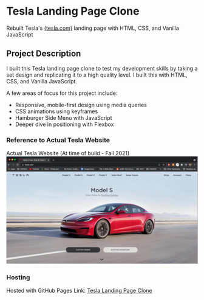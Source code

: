 # Tesla Landing Page Clone

Rebuilt Tesla's [(tesla.com)](https://www.tesla.com/) landing page with HTML, CSS, and Vanilla JavaScript

## Project Description

I built this Tesla landing page clone to test my development skills by taking a set design and replicating it to a high quality level. I built this with HTML, CSS, and Vanilla JavaScript.
  
A few areas of focus for this project include:   
- Responsive, mobile-first design using media queries  
- CSS animations using keyframes  
- Hamburger Side Menu with JavaScript  
- Deeper dive in positioning with Flexbox  

### Reference to Actual Tesla Website

Actual Tesla Website (At time of build - Fall 2021)
![Actual Tesla Website](https://github.com/CharlesCarr/tesla-clone/blob/main/build/images/ScreenshotTeslaActualWebsite.png "Actual Tesla Website 2021")

### Hosting

Hosted with GitHub Pages
Link: [Tesla Landing Page Clone](https://charlescarr.github.io/tesla-clone/)